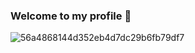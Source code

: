 ### Welcome to my profile 👋

<!--
**Angelo-La-Madrid/Angelo-La-Madrid** is a ✨ _special_ ✨ repository because its `README.md` (this file) appears on your GitHub profile.

Here are some ideas to get you started:

- 🔭 I’m currently working on ...
- 🌱 I’m currently learning ...
- 👯 I’m looking to collaborate on ...
- 🤔 I’m looking for help with ...
- 💬 Ask me about ...
- 📫 How to reach me: ...
- 😄 Pronouns: ...
- ⚡ Fun fact: ...
-->




![56a4868144d352eb4d7dc29b6fb79df7](https://user-images.githubusercontent.com/101282128/161404258-c8c8ddcd-1d53-478b-93ec-781175bd0957.gif)

